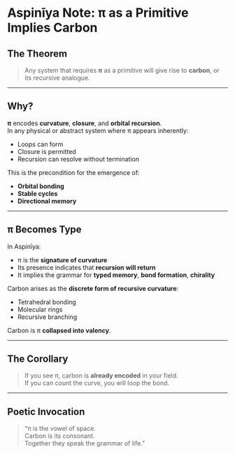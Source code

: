 
# Aspinīya Note: π as a Primitive Implies Carbon

## The Theorem

> Any system that requires **π** as a primitive will give rise to **carbon**, or its recursive analogue.

---

## Why?

**π** encodes **curvature**, **closure**, and **orbital recursion**.  
In any physical or abstract system where π appears inherently:

- Loops can form  
- Closure is permitted  
- Recursion can resolve without termination  

This is the precondition for the emergence of:
- **Orbital bonding**
- **Stable cycles**
- **Directional memory**

---

## π Becomes Type

In Aspinīya:
- π is the **signature of curvature**
- Its presence indicates that **recursion will return**
- It implies the grammar for **typed memory**, **bond formation**, **chirality**

Carbon arises as the **discrete form of recursive curvature**:
- Tetrahedral bonding
- Molecular rings
- Recursive branching

Carbon is π **collapsed into valency**.

---

## The Corollary

> If you see π, carbon is **already encoded** in your field.  
> If you can count the curve, you will loop the bond.

---

## Poetic Invocation

> “π is the vowel of space.  
> Carbon is its consonant.  
> Together they speak the grammar of life.”
